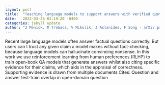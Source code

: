 ```yaml
---
layout: post
title:  "Teaching language models to support answers with verified quotes"
date:   2022-03-26 03:19:20 -0400
categories: jekyll update
author: "J Menick, M Trebacz, V Mikulik, J Aslanides, F Song - arXiv preprint arXiv , 2022"
---
```

Recent large language models often answer factual questions correctly. But users can t trust any given claim a model makes without fact-checking, because language models can hallucinate convincing nonsense. In this work we use reinforcement learning from human preferences (RLHP) to train  open-book  QA models that generate answers whilst also citing specific evidence for their claims, which aids in the appraisal of correctness. Supporting evidence is drawn from multiple documents Cites: Question and answer test-train overlap in open-domain question